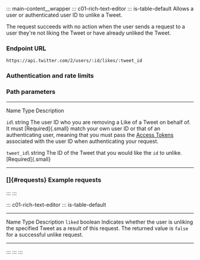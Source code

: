 ::: main-content__wrapper
::: c01-rich-text-editor
::: is-table-default
Allows a user or authenticated user ID to unlike a Tweet.

The request succeeds with no action when the user sends a request to a
user they\'re not liking the Tweet or have already unliked the Tweet.

### Endpoint URL

` https://api.twitter.com/2/users/:id/likes/:tweet_id `

### Authentication and rate limits

### Path parameters

  ----------------------- ----------------------- --------------------------------------------------------------------------
  Name                    Type                    Description

  ` id `\                 string                  The user ID who you are removing a Like of a Tweet on behalf of. It must
  [Required]{.small}                              match your own user ID or that of an authenticating user, meaning that you
                                                  must pass the [Access
                                                  Tokens](/en/docs/authentication/oauth-1-0a/obtaining-user-access-tokens)
                                                  associated with the user ID when authenticating your request.

  ` tweet_id `\           string                  The ID of the Tweet that you would like the ` id ` to unlike.
  [Required]{.small}                              
  ----------------------- ----------------------- --------------------------------------------------------------------------

### []{#requests} Example requests
:::
:::

::: c01-rich-text-editor
::: is-table-default
  ----------- --------- ----------------------------------------------------------------------------------------------------------------------------------------------------------
  Name        Type      Description
  ` liked `   boolean   Indicates whether the user is unliking the specified Tweet as a result of this request. The returned value is ` false ` for a successful unlike request.
  ----------- --------- ----------------------------------------------------------------------------------------------------------------------------------------------------------
:::
:::
:::
